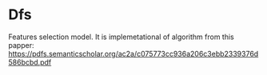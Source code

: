 # Dfs
Features selection model.
It is implemetational of algorithm from this papper:
https://pdfs.semanticscholar.org/ac2a/c075773cc936a206c3ebb2339376d586bcbd.pdf
